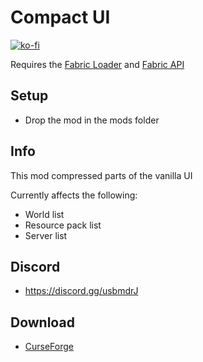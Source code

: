 # Compact UI

[![ko-fi](https://ko-fi.com/img/githubbutton_sm.svg)](https://ko-fi.com/W7W1607S8)

Requires the [Fabric Loader](https://fabricmc.net/use/) and [Fabric API](https://www.curseforge.com/minecraft/mc-mods/fabric-api)

## Setup

- Drop the mod in the mods folder

## Info

This mod compressed parts of the vanilla UI

Currently affects the following:

- World list
- Resource pack list
- Server list

## Discord

- https://discord.gg/usbmdrJ

## Download

- [CurseForge](https://www.curseforge.com/minecraft/mc-mods/compact-ui)
